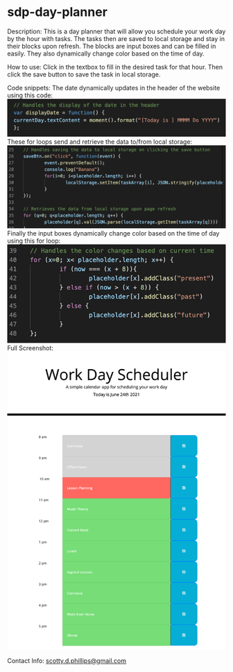 # sdp-day-planner

Description: This is a day planner that will allow you schedule your work day by the hour with tasks. The tasks then are saved to local storage and stay in their blocks upon refresh. The blocks are input boxes and can be filled in easily. They also dynamically change color based on the time of day.

How to use: Click in the textbox to fill in the desired task for that hour. Then click the save button to save the task in local storage.

Code snippets: The date dynamically updates in the header of the website using this code: 
![Display Date Code Screenshot](DisplayDateCodeScnShot.jpg)
These for loops send and retrieve the data to/from local storage:
![Local Storage Code Screenshot](LocalStorageCodeScnShot.jpg)
Finally the input boxes dynamically change color based on the time of day using this for loop:
![Color Change Code Screenshot](ColorChangeCodeScnShot.jpg)
Full Screenshot:
![FullWebpageScreenshot](screencapture-127-0-0-1-5500-index-html-2021-06-24-21_56_52.png)

Contact Info: scotty.d.phillips@gmail.com